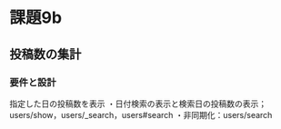 # 課題9b
## 投稿数の集計
### 要件と設計
指定した日の投稿数を表示
・日付検索の表示と検索日の投稿数の表示；users/show，users/_search，users#search
・非同期化：users/search